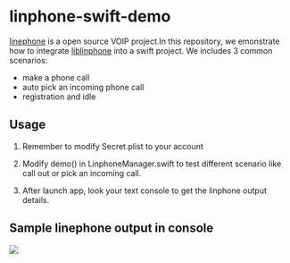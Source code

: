 # linphone-swift-demo

[linephone](https://www.linphone.org/) is a open source VOIP project.In this repository, we emonstrate how to integrate [liblinphone](http://www.linphone.org/technical-corner/liblinphone/overview) into a swift project. We includes 3 common scenarios: 

- make a phone call
- auto pick an incoming phone call
- registration and idle 

## Usage

1. Remember to modify Secret.plist to your account

2. Modify demo() in LinphoneManager.swift to test different scenario like call out or pick an incoming call.

3. After launch app, look your text console to get the linphone output details.


## Sample linephone output in console

![](https://i.imgur.com/HUs8kGx.png)
